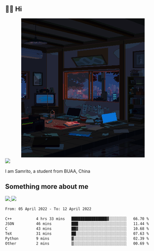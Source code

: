 ## 👋🏻 Hi

<div align="center">
<img alt="GIF" src="https://github.com/xiangsam/xiangsam/blob/271390e4ab50820a4594e3cb94b7ffaa6293de72/0_0EUAvTumWsRa2k6F.gif" width=400 height=450/>
</div>

<a href="https://github.com/xiangsam">
  <img src="https://komarev.com/ghpvc/?username=xiangsam&style=flat-square" />
</a>

I am Samrito, a student from BUAA, China


## Something more about me
<a href="https://github.com/xiangsam">
  <img src="https://github-readme-stats.vercel.app/api?username=xiangsam&show_icons=true&hide_border=true" />
</a>


<a href="https://github.com/xiangsam">
  <img src="https://github-readme-stats.vercel.app/api/top-langs/?username=xiangsam&layout=compact" />
</a>

<!--START_SECTION:waka-->

```text
From: 05 April 2022 - To: 12 April 2022

C++           4 hrs 33 mins   ████████████████▓░░░░░░░░   66.70 %
JSON          46 mins         ███░░░░░░░░░░░░░░░░░░░░░░   11.44 %
C             43 mins         ██▓░░░░░░░░░░░░░░░░░░░░░░   10.68 %
TeX           31 mins         ██░░░░░░░░░░░░░░░░░░░░░░░   07.63 %
Python        9 mins          ▓░░░░░░░░░░░░░░░░░░░░░░░░   02.39 %
Other         2 mins          ▒░░░░░░░░░░░░░░░░░░░░░░░░   00.69 %
```

<!--END_SECTION:waka-->

<!---
xiangsam/xiangsam is a ✨ special ✨ repository because its `README.md` (this file) appears on your GitHub profile.
You can click the Preview link to take a look at your changes.
--->
